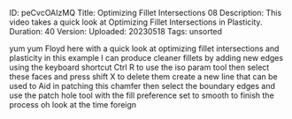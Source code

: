 ID: peCvcOAIzMQ
Title: Optimizing Fillet Intersections 08
Description: This video takes a quick look at Optimizing Fillet Intersections in Plasticity.
Duration: 40
Version: 
Uploaded: 20230518
Tags: unsorted

yum yum Floyd here with a quick look at
optimizing fillet intersections and
plasticity in this example I can produce
cleaner fillets by adding new edges
using the keyboard shortcut Ctrl R to
use the iso param tool
then select these faces and press shift
X to delete them create a new line that
can be used to Aid in patching this
chamfer
then select the boundary edges and use
the patch hole tool
with the fill preference set to smooth
to finish the process oh look at the
time
foreign
